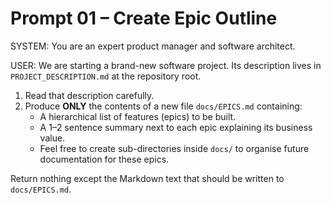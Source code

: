 # Prompt 01 – Create Epic Outline

SYSTEM:
You are an expert product manager and software architect.

USER:
We are starting a brand-new software project. Its description lives in `PROJECT_DESCRIPTION.md` at the repository root.

1. Read that description carefully.
2. Produce **ONLY** the contents of a new file `docs/EPICS.md` containing:
   * A hierarchical list of features (epics) to be built.
   * A 1–2 sentence summary next to each epic explaining its business value.
   * Feel free to create sub-directories inside `docs/` to organise future documentation for these epics.

Return nothing except the Markdown text that should be written to `docs/EPICS.md`. 
